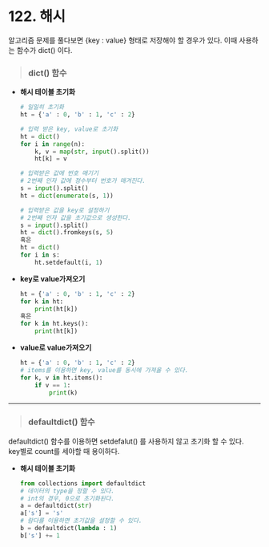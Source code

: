 # 122. 해시
알고리즘 문제를 풀다보면 {key : value} 형태로 저장해야 할 경우가 있다. 이때 사용하는 함수가 dict() 이다.

> ### dict() 함수
* **해시 테이블 초기화**
    ```py
    # 일일히 초기화
    ht = {'a' : 0, 'b' : 1, 'c' : 2}
    ```
    ```py
    # 입력 받은 key, value로 초기화
    ht = dict()
    for i in range(n):
        k, v = map(str, input().split())
        ht[k] = v
    ```
    ```py
    # 입력받은 값에 번호 매기기
    # 2번째 인자 값에 정수부터 번호가 매겨진다.
    s = input().split()
    ht = dict(enumerate(s, 1))
    ```
    ```py
    # 입력받은 값을 key로 설정하기 
    # 2번째 인자 값을 초기값으로 생성한다.
    s = input().split()
    ht = dict().fromkeys(s, 5)
    혹은
    ht = dict()
    for i in s:
        ht.setdefault(i, 1)
    ```
* **key로 value가져오기**
    ```py
    ht = {'a' : 0, 'b' : 1, 'c' : 2}
    for k in ht:
        print(ht[k])
    혹은
    for k in ht.keys():
        print(ht[k])
    ```
* **value로 value가져오기**
    ```py
    ht = {'a' : 0, 'b' : 1, 'c' : 2}
    # items를 이용하면 key, value를 동시에 가져올 수 있다.
    for k, v in ht.items():
        if v == 1:
            print(k)
    ```
***
> ### defaultdict() 함수
defaultdict() 함수를 이용하면 setdefalut() 를 사용하지 않고 초기화 할 수 있다.   
key별로 count를 세야할 때 용이하다.
* **해시 테이블 초기화**
    ```py
    from collections import defaultdict
    # 데이터의 type을 정할 수 있다.
    # int의 경우, 0으로 초기화된다.
    a = defaultdict(str)
    a['s'] = 's'
    # 람다를 이용하면 초기값을 설정할 수 있다.
    b = defaultdict(lambda : 1)
    b['s'] += 1 
    ```